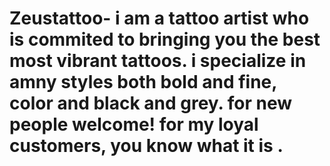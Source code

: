 # Zeustattoo- i am a tattoo artist who is commited to bringing you the best most vibrant tattoos. i specialize in amny styles both bold and fine, color and black and grey. for new people welcome! for my loyal customers, you know what it is . 
